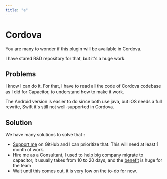 ```yaml
---
title: "a"
---
```

# Cordova



You are many to wonder if this plugin will be available in Cordova.

I have stared R\&D repository for that, but it's a huge work.

## Problems

I know I can do it. For that, I have to read all the code of Cordova codebase as I did for Capacitor, to understand how to make it work.

The Android version is easier to do since both use java, but iOS needs a full rewrite, Swift it's still not well-supported in Cordova.

## Solution

We have many solutions to solve that :

* [Support me](https://github.com/sponsors/riderx) on GitHub and I can prioritize that. This will need at least 1 month of work.
* Hire me as a Consultant, I used to help big company migrate to capacitor, it usually takes from 10 to 20 days, and the [benefit](https://ionic.io/resources/articles/capacitor-vs-cordova-modern-hybrid-app-development) is huge for the team
* Wait until this comes out, it is very low on the to-do for now.
